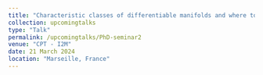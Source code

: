 ```yaml
---
title: "Characteristic classes of differentiable manifolds and where to find some of them."
collection: upcomingtalks
type: "Talk"
permalink: /upcomingtalks/PhD-seminar2
venue: "CPT - I2M"
date: 21 March 2024
location: "Marseille, France"
---
```



